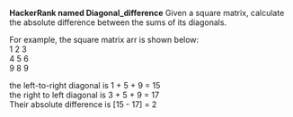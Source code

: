 **HackerRank named Diagonal_difference**
Given a square matrix, calculate the absolute difference between the sums of its diagonals.<br/>

For example, the square matrix arr is shown below:<br/>
1 2 3<br/>
4 5 6<br/>
9 8 9 <br/>

the left-to-right diagonal is 1 + 5 + 9 = 15 <br/>
the right to left diagonal is 3 + 5 + 9 = 17 <br/>
Their absolute difference is [15 - 17] = 2<br/>
